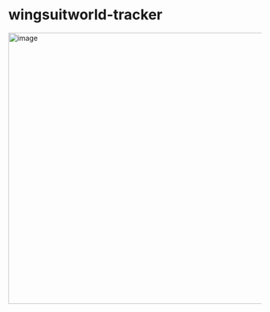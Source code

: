 # wingsuitworld-tracker

<img width="541" alt="image" src="https://github.com/reddesignsguy/wingsuitworld-tracker/assets/49921782/af9ac0dc-74af-4573-af96-bea57b3731c0">
